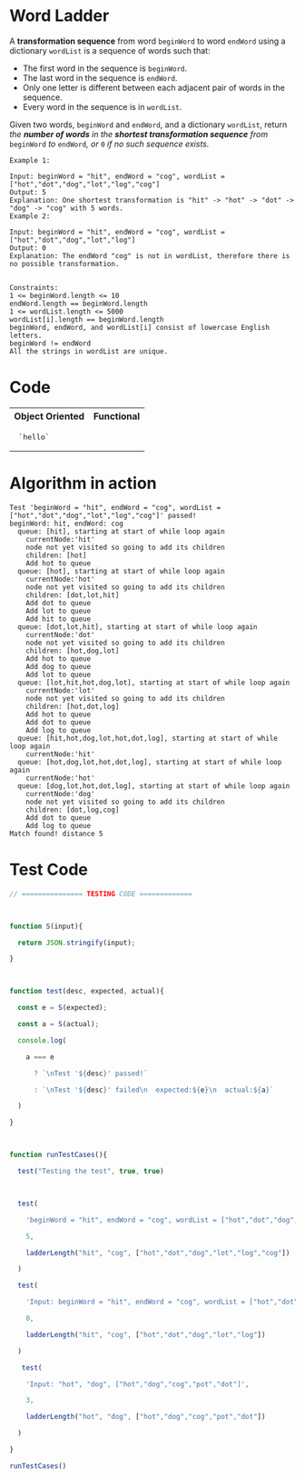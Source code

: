 # Word Ladder

A **transformation sequence** from word `beginWord` to word `endWord` using a dictionary `wordList` is a sequence of words such that:

- The first word in the sequence is `beginWord`.
- The last word in the sequence is `endWord`.
- Only one letter is different between each adjacent pair of words in the sequence.
- Every word in the sequence is in `wordList`.

Given two words, `beginWord` and `endWord`, and a dictionary `wordList`, return *the **number of words** in the **shortest transformation sequence** from* `beginWord` *to* `endWord`*, or* `0` *if no such sequence exists.*

```
Example 1:

Input: beginWord = "hit", endWord = "cog", wordList = ["hot","dot","dog","lot","log","cog"]
Output: 5
Explanation: One shortest transformation is "hit" -> "hot" -> "dot" -> "dog" -> "cog" with 5 words.
Example 2:

Input: beginWord = "hit", endWord = "cog", wordList = ["hot","dot","dog","lot","log"]
Output: 0
Explanation: The endWord "cog" is not in wordList, therefore there is no possible transformation.
 

Constraints:
1 <= beginWord.length <= 10
endWord.length == beginWord.length
1 <= wordList.length <= 5000
wordList[i].length == beginWord.length
beginWord, endWord, and wordList[i] consist of lowercase English letters.
beginWord != endWord
All the strings in wordList are unique.
```

# Code
<table>
<tr>
<th>
Object Oriented 
</th>
<th>
Functional
</th>
</tr>

<tr>

<td>
<pre>
 `hello`
</pre>
</td>

<td>
<pre>

</pre>
</td>

</tr>
</table>


# Algorithm in action
```
Test 'beginWord = "hit", endWord = "cog", wordList = ["hot","dot","dog","lot","log","cog"]' passed!
beginWord: hit, endWord: cog
  queue: [hit], starting at start of while loop again
    currentNode:'hit'
    node not yet visited so going to add its children
    children: [hot]
    Add hot to queue
  queue: [hot], starting at start of while loop again
    currentNode:'hot'
    node not yet visited so going to add its children
    children: [dot,lot,hit]
    Add dot to queue
    Add lot to queue
    Add hit to queue
  queue: [dot,lot,hit], starting at start of while loop again
    currentNode:'dot'
    node not yet visited so going to add its children
    children: [hot,dog,lot]
    Add hot to queue
    Add dog to queue
    Add lot to queue
  queue: [lot,hit,hot,dog,lot], starting at start of while loop again
    currentNode:'lot'
    node not yet visited so going to add its children
    children: [hot,dot,log]
    Add hot to queue
    Add dot to queue
    Add log to queue
  queue: [hit,hot,dog,lot,hot,dot,log], starting at start of while loop again
    currentNode:'hit'
  queue: [hot,dog,lot,hot,dot,log], starting at start of while loop again
    currentNode:'hot'
  queue: [dog,lot,hot,dot,log], starting at start of while loop again
    currentNode:'dog'
    node not yet visited so going to add its children
    children: [dot,log,cog]
    Add dot to queue
    Add log to queue
Match found! distance 5
```
# Test Code
```js
// =============== TESTING CODE =============



function S(input){

  return JSON.stringify(input);

}



function test(desc, expected, actual){

  const e = S(expected);

  const a = S(actual);

  console.log(

    a === e 

      ? `\nTest '${desc}' passed!`

      : `\nTest '${desc}' failed\n  expected:${e}\n  actual:${a}`

  )

}



function runTestCases(){

  test("Testing the test", true, true)



  test(

    'beginWord = "hit", endWord = "cog", wordList = ["hot","dot","dog","lot","log","cog"]',

    5,

    ladderLength("hit", "cog", ["hot","dot","dog","lot","log","cog"])

  )

  test(

    'Input: beginWord = "hit", endWord = "cog", wordList = ["hot","dot","dog","lot","log"]',

    0,

    ladderLength("hit", "cog", ["hot","dot","dog","lot","log"])

  )

   test(

    'Input: "hot", "dog", ["hot","dog","cog","pot","dot"]',

    3,

    ladderLength("hot", "dog", ["hot","dog","cog","pot","dot"])

  )

}

runTestCases()
```
